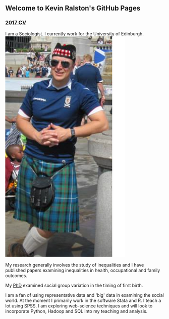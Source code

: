 ## Welcome to Kevin Ralston's GitHub Pages

### [2017 CV](https://github.com/kevralston/kevralston.github.io/blob/master/C.V.2017.v2.docx) 

I am a Sociologist. I currently work for the University of Edinburgh.   ![Me](https://github.com/kevralston/kevralston.github.io/blob/master/Me.png)

My research generally involves the study of inequalities and I have published papers examining inequalities in health, occupational and family outcomes. 

My [PhD](https://dspace.stir.ac.uk/bitstream/1893/9815/1/Childbearing_and_First_Birth_in_Scotland_16may12_v.1.4.pdf) examined social group variation in the timing of first birth. 

I am a fan of using representative data and 'big' data in examining the social world. At the moment I primarily work in the software Stata and R. I teach a lot using SPSS. I am exploring web-science techniques and will look to incorporate Python, Hadoop and SQL into my teaching and analysis.
